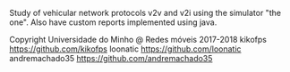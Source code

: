 Study of vehicular network protocols
v2v and v2i 
using the simulator "the one".
Also have custom reports implemented using java.

Copyright 
Universidade do Minho @ Redes móveis 2017-2018
kikofps https://github.com/kikofps
loonatic https://github.com/loonatic
andremachado35 https://github.com/andremachado35
